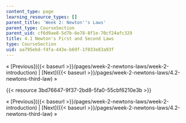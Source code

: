 ```yaml
---
content_type: page
learning_resource_types: []
parent_title: 'Week 2: Newton''s Laws'
parent_type: CourseSection
parent_uid: cf6d9ae8-5d7b-6e78-8f1e-70cf24afc329
title: 4.1 Newton's First and Second Laws
type: CourseSection
uid: aa795ebd-f4fa-443e-b69f-1f033e83a93f
---
```


« [Previous]({{< baseurl >}}/pages/week-2-newtons-laws/week-2-introduction) | [Next]({{< baseurl >}}/pages/week-2-newtons-laws/4.2-newtons-third-law) »

{{< resource 3bd76647-9f37-2bd8-5fa0-55cbf6210e3b >}}

« [Previous]({{< baseurl >}}/pages/week-2-newtons-laws/week-2-introduction) | [Next]({{< baseurl >}}/pages/week-2-newtons-laws/4.2-newtons-third-law) »